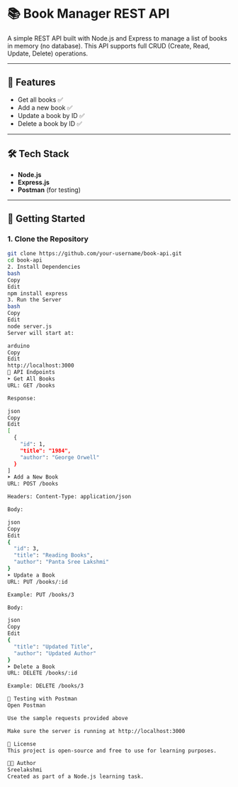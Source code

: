 # 📚 Book Manager REST API

A simple REST API built with Node.js and Express to manage a list of books in memory (no database). This API supports full CRUD (Create, Read, Update, Delete) operations.

---

## 📌 Features

- Get all books ✅
- Add a new book ✅
- Update a book by ID ✅
- Delete a book by ID ✅

---

## 🛠 Tech Stack

- **Node.js**
- **Express.js**
- **Postman** (for testing)

---

## 🚀 Getting Started

### 1. Clone the Repository

```bash
git clone https://github.com/your-username/book-api.git
cd book-api
2. Install Dependencies
bash
Copy
Edit
npm install express
3. Run the Server
bash
Copy
Edit
node server.js
Server will start at:

arduino
Copy
Edit
http://localhost:3000
📂 API Endpoints
➤ Get All Books
URL: GET /books

Response:

json
Copy
Edit
[
  {
    "id": 1,
    "title": "1984",
    "author": "George Orwell"
  }
]
➤ Add a New Book
URL: POST /books

Headers: Content-Type: application/json

Body:

json
Copy
Edit
{
  "id": 3,
  "title": "Reading Books",
  "author": "Panta Sree Lakshmi"
}
➤ Update a Book
URL: PUT /books/:id

Example: PUT /books/3

Body:

json
Copy
Edit
{
  "title": "Updated Title",
  "author": "Updated Author"
}
➤ Delete a Book
URL: DELETE /books/:id

Example: DELETE /books/3

🧪 Testing with Postman
Open Postman

Use the sample requests provided above

Make sure the server is running at http://localhost:3000

📄 License
This project is open-source and free to use for learning purposes.

👩‍💻 Author
Sreelakshmi
Created as part of a Node.js learning task.


